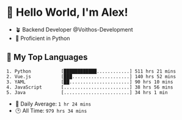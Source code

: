 # 👋 Hello World, I'm Alex!

- 🪴 Backend Developer @Voithos-Development
- 🐍 Proficient in Python

## 💚 My Top Languages
```
1. Python           [████████████............] 511 hrs 21 mins
2. Vue.js           [███.....................] 140 hrs 52 mins
3. YAML             [██......................] 90 hrs 10 mins
4. JavaScript       [........................] 38 hrs 56 mins
5. Java             [........................] 34 hrs 1 min
```
- 💪 Daily Average: `1 hr 24 mins`
- 🕑 All Time: `979 hrs 34 mins`